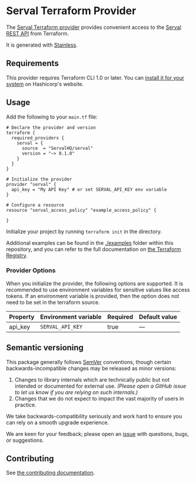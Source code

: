 # Serval Terraform Provider

The [Serval Terraform provider](https://registry.terraform.io/providers/ServalHQ/serval/latest/docs) provides convenient access to
the [Serval REST API](https://serval.com) from Terraform.

It is generated with [Stainless](https://www.stainless.com/).

## Requirements

This provider requires Terraform CLI 1.0 or later. You can [install it for your system](https://developer.hashicorp.com/terraform/install)
on Hashicorp's website.

## Usage

Add the following to your `main.tf` file:

<!-- x-release-please-start-version -->

```hcl
# Declare the provider and version
terraform {
  required_providers {
    serval = {
      source  = "ServalHQ/serval"
      version = "~> 0.1.0"
    }
  }
}

# Initialize the provider
provider "serval" {
  api_key = "My API Key" # or set SERVAL_API_KEY env variable
}

# Configure a resource
resource "serval_access_policy" "example_access_policy" {

}
```

<!-- x-release-please-end -->

Initialize your project by running `terraform init` in the directory.

Additional examples can be found in the [./examples](./examples) folder within this repository, and you can
refer to the full documentation on [the Terraform Registry](https://registry.terraform.io/providers/ServalHQ/serval/latest/docs).

### Provider Options

When you initialize the provider, the following options are supported. It is recommended to use environment variables for sensitive values like access tokens.
If an environment variable is provided, then the option does not need to be set in the terraform source.

| Property | Environment variable | Required | Default value |
| -------- | -------------------- | -------- | ------------- |
| api_key  | `SERVAL_API_KEY`     | true     | —             |

## Semantic versioning

This package generally follows [SemVer](https://semver.org/spec/v2.0.0.html) conventions, though certain backwards-incompatible changes may be released as minor versions:

1. Changes to library internals which are technically public but not intended or documented for external use. _(Please open a GitHub issue to let us know if you are relying on such internals.)_
2. Changes that we do not expect to impact the vast majority of users in practice.

We take backwards-compatibility seriously and work hard to ensure you can rely on a smooth upgrade experience.

We are keen for your feedback; please open an [issue](https://www.github.com/ServalHQ/terraform-provider-serval/issues) with questions, bugs, or suggestions.

## Contributing

See [the contributing documentation](./CONTRIBUTING.md).
